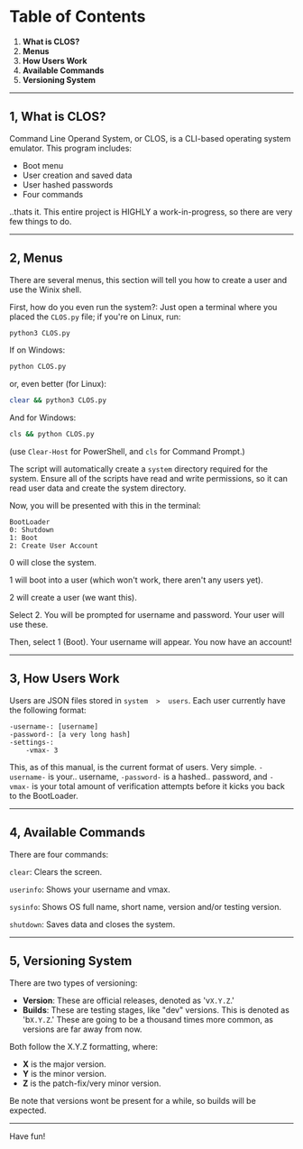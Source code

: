 # Table of Contents

1. **What is CLOS?**
2. **Menus**
3. **How Users Work**
4. **Available Commands**
5. **Versioning System**

---

## 1, What is CLOS?

Command Line Operand System, or CLOS, is a CLI-based operating system emulator. This program includes:

+ Boot menu
+ User creation and saved data
+ User hashed passwords
+ Four commands

..thats it. This entire project is HIGHLY a work-in-progress, so there are very few things to do.

---

## 2, Menus

There are several menus, this section will tell you how to create a user and use the Winix shell.

First, how do you even run the system?: Just open a terminal where you placed the `CLOS.py` file; if you're on Linux, run:

```bash
python3 CLOS.py
```
If on Windows:
```bash
python CLOS.py
```

or, even better (for Linux):

```bash
clear && python3 CLOS.py
```
And for Windows:

```bash
cls && python CLOS.py
```
(use `Clear-Host` for PowerShell, and `cls` for Command Prompt.)

The script will automatically create a `system` directory required for the system. Ensure all of the scripts have read and write permissions, so it can read user data and create the system directory.

Now, you will be presented with this in the terminal:

```
BootLoader
0: Shutdown
1: Boot
2: Create User Account
```

0 will close the system.

1 will boot into a user (which won't work, there aren't any users yet).

2 will create a user (we want this).

Select 2. You will be prompted for username and password. Your user will use these.

Then, select 1 (Boot). Your username will appear. You now have an account!

---

## 3, How Users Work

Users are JSON files stored in `system  >  users`. Each user currently have the following format:
```
-username-: [username]
-password-: [a very long hash]
-settings-:
    -vmax- 3
```
This, as of this manual, is the current format of users. Very simple. `-username-` is your.. username, `-password-` is a hashed.. password, and `-vmax-` is your total amount of verification attempts before it kicks you back to the BootLoader.

---

## 4, Available Commands

There are four commands:

`clear`: Clears the screen.

`userinfo`: Shows your username and vmax.

`sysinfo`: Shows OS full name, short name, version and/or testing version.

`shutdown`: Saves data and closes the system.

---

## 5, Versioning System

There are two types of versioning:

+ **Version**: These are official releases, denoted as 'v`X.Y.Z`.'
+ **Builds**: These are testing stages, like "dev" versions. This is denoted as 'b`X.Y.Z`.' These are going to be a thousand times more common, as versions are far away from now.

Both follow the X.Y.Z formatting, where:

+ **X** is the major version.
+ **Y** is the minor version.
+ **Z** is the patch-fix/very minor version.

Be note that versions wont be present for a while, so builds will be expected.

---

Have fun!
